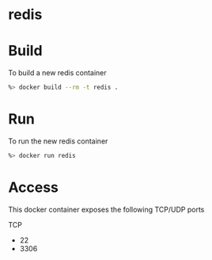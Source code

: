 redis
================

# Build
To build a new redis container

```sh
%> docker build --rm -t redis .
```

# Run
To run the new redis container

```sh
%> docker run redis
```

# Access
This docker container exposes the following TCP/UDP ports

TCP
* 22
* 3306
